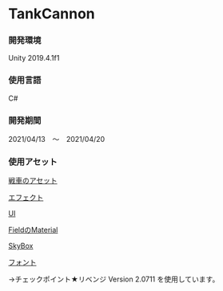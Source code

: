 # TankCannon


### 開発環境

Unity 2019.4.1f1

### 使用言語

C#

### 開発期間

2021/04/13　～　2021/04/20



### 使用アセット

[戦車のアセット](https://assetstore.unity.com/packages/3d/vehicles/land/cartoon-tank-free-165189)

[エフェクト](https://assetstore.unity.com/packages/essentials/tutorial-projects/unity-particle-pack-127325)

[UI](https://assetstore.unity.com/packages/2d/gui/fantasy-wooden-gui-free-103811)

[FieldのMaterial](https://assetstore.unity.com/packages/2d/textures-materials/stone/desert-rock-material-137094)

[SkyBox](https://assetstore.unity.com/packages/vfx/shaders/free-skybox-extended-shader-107400)

[フォント](http://marusexijaxs.web.fc2.com/quizfont.html#quizfont5)

→チェックポイント★リベンジ Version 2.0711 を使用しています。
